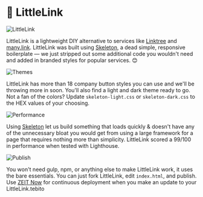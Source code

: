 # 🔗 LittleLink

![LittleLink](https://cdn.cottle.cloud/littlelink/social-circle.png)

LittleLink is a lightweight DIY alternative to services like [Linktree](https://linktr.ee)
 and [many.link](https://www.google.com). LittleLink was built using [Skeleton](http://getskeleton.com/), a dead simple, responsive boilerplate — we just stripped out some additional code you wouldn't need and added in branded styles for popular services. 😊

![Themes](https://cdn.cottle.cloud/littlelink/themes.png)

LittleLink has more than 18 company button styles you can use and we'll be throwing more in soon. You'll also find a light and dark theme ready to go. Not a fan of the colors? Update `skeleton-light.css` or `skeleton-dark.css` to the HEX values of your choosing. 

 ![Performance](https://cdn.cottle.cloud/littlelink/performance.png)

Using [Skeleton](http://getskeleton.com/) let us build something that loads quickly & doesn't have any of the unnecessary bloat you would get from using a large framework for a page that requires nothing more than simplicity. LittleLink scored a 99/100 in performance when tested with Lighthouse.

![Publish](https://cdn.cottle.cloud/littlelink/fork-edit-publish.png)

You won't need gulp, npm, or anything else to make LittleLink work, it uses the bare essentials. You can just fork LittleLink, edit `index.html`, and publish. Use [ZEIT Now](https://zeit.co/github) for continuous deployment when you make an update to your LittleLink.tebito
